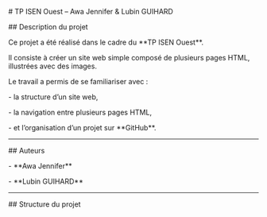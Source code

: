 

\# TP ISEN Ouest – Awa Jennifer \& Lubin GUIHARD



\## Description du projet

Ce projet a été réalisé dans le cadre du \*\*TP ISEN Ouest\*\*.  

Il consiste à créer un site web simple composé de plusieurs pages HTML, illustrées avec des images.



Le travail a permis de se familiariser avec :

\- la structure d’un site web,

\- la navigation entre plusieurs pages HTML,

\- et l’organisation d’un projet sur \*\*GitHub\*\*.



---



\## Auteurs

\- \*\*Awa Jennifer\*\*

\- \*\*Lubin GUIHARD\*\*



---



\## Structure du projet



